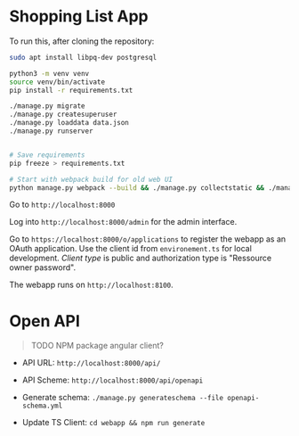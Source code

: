 # Shopping List App

To run this, after cloning the repository:

```bash
sudo apt install libpq-dev postgresql

python3 -m venv venv
source venv/bin/activate
pip install -r requirements.txt

./manage.py migrate
./manage.py createsuperuser
./manage.py loaddata data.json
./manage.py runserver


# Save requirements
pip freeze > requirements.txt

# Start with webpack build for old web UI
python manage.py webpack --build && ./manage.py collectstatic && ./manage.py runserver
```

Go to `http://localhost:8000`

Log into `http://localhost:8000/admin` for the admin interface.

Go to `https://localhost:8000/o/applications` to register the webapp as an OAuth application. Use the client id from `environement.ts` for local development. *Client type* is public and authorization type is "Ressource owner password".

The webapp runs on `http://localhost:8100`.

# Open API

> TODO NPM package angular client?

* API URL: `http://localhost:8000/api/`

* API Scheme: `http://localhost:8000/api/openapi`

* Generate schema: `./manage.py generateschema --file openapi-schema.yml`

* Update TS Client: `cd webapp && npm run generate`
